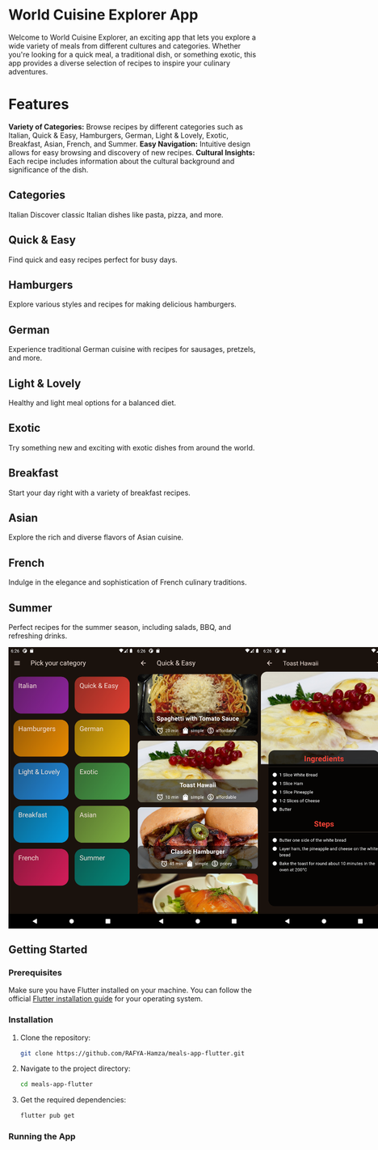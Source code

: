 # World Cuisine Explorer App

Welcome to World Cuisine Explorer, an exciting app that lets you explore a wide variety of meals from different cultures and categories. Whether you're looking for a quick meal, a traditional dish, or something exotic, this app provides a diverse selection of recipes to inspire your culinary adventures.

# Features
**Variety of Categories:** Browse recipes by different categories such as Italian, Quick & Easy, Hamburgers, German, Light & Lovely, Exotic, Breakfast, Asian, French, and Summer.
**Easy Navigation:** Intuitive design allows for easy browsing and discovery of new recipes.
**Cultural Insights:** Each recipe includes information about the cultural background and significance of the dish.

## Categories
Italian
Discover classic Italian dishes like pasta, pizza, and more.

## Quick & Easy
Find quick and easy recipes perfect for busy days.

## Hamburgers
Explore various styles and recipes for making delicious hamburgers.

## German
Experience traditional German cuisine with recipes for sausages, pretzels, and more.

## Light & Lovely
Healthy and light meal options for a balanced diet.

## Exotic
Try something new and exciting with exotic dishes from around the world.

## Breakfast
Start your day right with a variety of breakfast recipes.

## Asian
Explore the rich and diverse flavors of Asian cuisine.

## French
Indulge in the elegance and sophistication of French culinary traditions.

## Summer
Perfect recipes for the summer season, including salads, BBQ, and refreshing drinks.

<div style="display: flex; justify-content: space-evenly;">
  <img src="images/main_page.png" alt="Page 1" width="250">
  <img src="images/example.png" alt="Example 2" width="250">
  <img src="images/ingradient.png" alt="Ingradients 3" width="250">
</div>

## Getting Started

### Prerequisites

Make sure you have Flutter installed on your machine. You can follow the official [Flutter installation guide](https://flutter.dev/docs/get-started/install) for your operating system.

### Installation

1. Clone the repository:
    ```sh
    git clone https://github.com/RAFYA-Hamza/meals-app-flutter.git
    ```
2. Navigate to the project directory:
    ```sh
    cd meals-app-flutter
    ```
3. Get the required dependencies:
    ```sh
    flutter pub get
    ```

### Running the App

